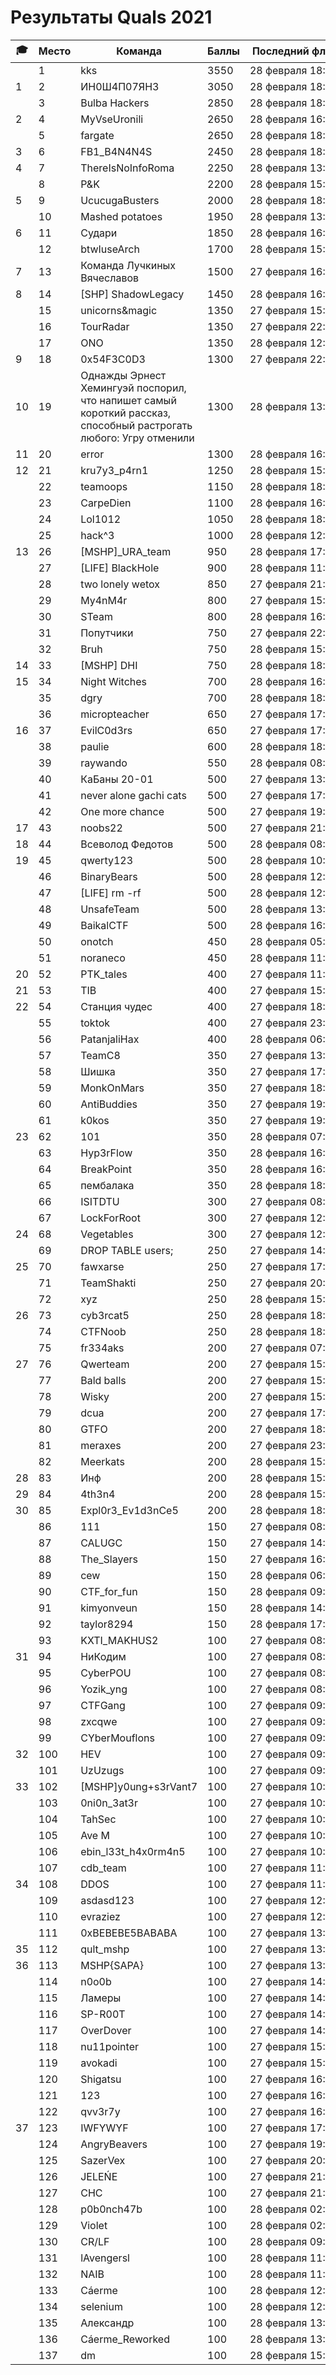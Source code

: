 # Результаты Quals 2021

| 🎓 | Место |                                                      Команда                                                      | Баллы | Последний флаг   |
|----|-------|-------------------------------------------------------------------------------------------------------------------|-------|------------------|
|    | 1     | kks                                                                                                               | 3550  | 28 февраля 18:49 |
| 1  | 2     | ИН0Ш4П07ЯН3                                                                                                       | 3050  | 28 февраля 18:52 |
|    | 3     | Bulba Hackers                                                                                                     | 2850  | 28 февраля 18:53 |
| 2  | 4     | MyVseUronili                                                                                                      | 2650  | 28 февраля 16:35 |
|    | 5     | fargate                                                                                                           | 2650  | 28 февраля 18:54 |
| 3  | 6     | FB1_B4N4N4S                                                                                                       | 2450  | 28 февраля 18:17 |
| 4  | 7     | ThereIsNoInfoRoma                                                                                                 | 2250  | 28 февраля 13:38 |
|    | 8     | P&K                                                                                                               | 2200  | 28 февраля 15:21 |
| 5  | 9     | UcucugaBusters                                                                                                    | 2000  | 28 февраля 18:29 |
|    | 10    | Mashed potatoes                                                                                                   | 1950  | 28 февраля 13:45 |
| 6  | 11    | Судари                                                                                                            | 1850  | 28 февраля 16:24 |
|    | 12    | btwIuseArch                                                                                                       | 1700  | 28 февраля 15:45 |
| 7  | 13    | Команда Лучкиных Вячеславов                                                                                       | 1500  | 27 февраля 16:22 |
| 8  | 14    | [SHP] ShadowLegacy                                                                                                | 1450  | 28 февраля 16:29 |
|    | 15    | unicorns&magic                                                                                                    | 1350  | 27 февраля 15:34 |
|    | 16    | TourRadar                                                                                                         | 1350  | 27 февраля 22:35 |
|    | 17    | ONO                                                                                                               | 1350  | 28 февраля 12:59 |
| 9  | 18    | 0x54F3C0D3                                                                                                        | 1300  | 27 февраля 22:11 |
| 10 | 19    | Однажды Эрнест Хемингуэй поспорил, что напишет самый короткий рассказ, способный растрогать любого: Угру отменили | 1300  | 28 февраля 13:02 |
| 11 | 20    | error                                                                                                             | 1300  | 28 февраля 16:28 |
| 12 | 21    | kru7y3_p4rn1                                                                                                      | 1250  | 28 февраля 15:30 |
|    | 22    | teamoops                                                                                                          | 1150  | 28 февраля 18:50 |
|    | 23    | CarpeDien                                                                                                         | 1100  | 28 февраля 16:10 |
|    | 24    | Lol1012                                                                                                           | 1050  | 28 февраля 18:24 |
|    | 25    | hack^3                                                                                                            | 1000  | 28 февраля 12:54 |
| 13 | 26    | [MSHP]_URA_team                                                                                                   | 950   | 28 февраля 17:32 |
|    | 27    | [LIFE] BlackHole                                                                                                  | 900   | 28 февраля 11:26 |
|    | 28    | two lonely wetox                                                                                                  | 850   | 27 февраля 21:38 |
|    | 29    | Мy4nM4r                                                                                                           | 800   | 27 февраля 15:41 |
|    | 30    | STeam                                                                                                             | 800   | 28 февраля 16:51 |
|    | 31    | Попутчики                                                                                                         | 750   | 27 февраля 22:28 |
|    | 32    | Bruh                                                                                                              | 750   | 28 февраля 15:56 |
| 14 | 33    | [MSHP] DHI                                                                                                        | 750   | 28 февраля 18:33 |
| 15 | 34    | Night Witches                                                                                                     | 700   | 28 февраля 16:13 |
|    | 35    | dgry                                                                                                              | 700   | 28 февраля 18:40 |
|    | 36    | micropteacher                                                                                                     | 650   | 27 февраля 17:44 |
| 16 | 37    | EvilC0d3rs                                                                                                        | 650   | 27 февраля 17:48 |
|    | 38    | paulie                                                                                                            | 600   | 28 февраля 18:34 |
|    | 39    | raywando                                                                                                          | 550   | 28 февраля 08:57 |
|    | 40    | КаБаны 20-01                                                                                                      | 500   | 27 февраля 13:08 |
|    | 41    | never alone gachi cats                                                                                            | 500   | 27 февраля 17:35 |
|    | 42    | One more chance                                                                                                   | 500   | 27 февраля 19:31 |
| 17 | 43    | noobs22                                                                                                           | 500   | 27 февраля 21:01 |
| 18 | 44    | Всеволод Федотов                                                                                                  | 500   | 28 февраля 08:57 |
| 19 | 45    | qwerty123                                                                                                         | 500   | 28 февраля 10:44 |
|    | 46    | BinaryBears                                                                                                       | 500   | 28 февраля 12:05 |
|    | 47    | [LIFE] rm -rf                                                                                                     | 500   | 28 февраля 12:18 |
|    | 48    | UnsafeTeam                                                                                                        | 500   | 28 февраля 13:56 |
|    | 49    | BaikalCTF                                                                                                         | 500   | 28 февраля 16:00 |
|    | 50    | onotch                                                                                                            | 450   | 28 февраля 05:51 |
|    | 51    | noraneco                                                                                                          | 450   | 28 февраля 11:07 |
| 20 | 52    | PTK_tales                                                                                                         | 400   | 27 февраля 11:33 |
| 21 | 53    | TIB                                                                                                               | 400   | 27 февраля 15:26 |
| 22 | 54    | Станция чудес                                                                                                     | 400   | 27 февраля 18:00 |
|    | 55    | toktok                                                                                                            | 400   | 27 февраля 23:11 |
|    | 56    | PatanjaliHax                                                                                                      | 400   | 28 февраля 06:58 |
|    | 57    | TeamC8                                                                                                            | 350   | 27 февраля 13:11 |
|    | 58    | Шишка                                                                                                             | 350   | 27 февраля 17:32 |
|    | 59    | MonkOnMars                                                                                                        | 350   | 27 февраля 18:51 |
|    | 60    | AntiBuddies                                                                                                       | 350   | 27 февраля 19:14 |
|    | 61    | k0kos                                                                                                             | 350   | 27 февраля 19:29 |
| 23 | 62    | 101                                                                                                               | 350   | 28 февраля 07:44 |
|    | 63    | Hyp3rFlow                                                                                                         | 350   | 28 февраля 16:30 |
|    | 64    | BreakPoint                                                                                                        | 350   | 28 февраля 16:59 |
|    | 65    | пембалака                                                                                                         | 350   | 28 февраля 18:37 |
|    | 66    | ISITDTU                                                                                                           | 300   | 27 февраля 08:56 |
|    | 67    | LockForRoot                                                                                                       | 300   | 27 февраля 12:48 |
| 24 | 68    | Vegetables                                                                                                        | 300   | 27 февраля 12:59 |
|    | 69    | DROP TABLE users;                                                                                                 | 250   | 27 февраля 14:40 |
| 25 | 70    | fawxarse                                                                                                          | 250   | 27 февраля 17:41 |
|    | 71    | TeamShakti                                                                                                        | 250   | 27 февраля 20:13 |
|    | 72    | xyz                                                                                                               | 250   | 28 февраля 15:24 |
| 26 | 73    | cyb3rcat5                                                                                                         | 250   | 28 февраля 18:55 |
|    | 74    | CTFNoob                                                                                                           | 250   | 28 февраля 18:58 |
|    | 75    | fr334aks                                                                                                          | 200   | 27 февраля 07:04 |
| 27 | 76    | Qwerteam                                                                                                          | 200   | 27 февраля 15:05 |
|    | 77    | Bald balls                                                                                                        | 200   | 27 февраля 15:47 |
|    | 78    | Wisky                                                                                                             | 200   | 27 февраля 15:50 |
|    | 79    | dcua                                                                                                              | 200   | 27 февраля 17:35 |
|    | 80    | GTFO                                                                                                              | 200   | 27 февраля 18:40 |
|    | 81    | meraxes                                                                                                           | 200   | 27 февраля 23:31 |
|    | 82    | Meerkats                                                                                                          | 200   | 28 февраля 15:11 |
| 28 | 83    | Инф                                                                                                               | 200   | 28 февраля 15:19 |
| 29 | 84    | 4th3n4                                                                                                            | 200   | 28 февраля 15:36 |
| 30 | 85    | Expl0r3_Ev1d3nCe5                                                                                                 | 200   | 28 февраля 18:30 |
|    | 86    | 111                                                                                                               | 150   | 27 февраля 08:51 |
|    | 87    | CALUGC                                                                                                            | 150   | 27 февраля 14:48 |
|    | 88    | The_Slayers                                                                                                       | 150   | 27 февраля 16:28 |
|    | 89    | cew                                                                                                               | 150   | 28 февраля 06:08 |
|    | 90    | CTF_for_fun                                                                                                       | 150   | 28 февраля 09:12 |
|    | 91    | kimyonveun                                                                                                        | 150   | 28 февраля 14:22 |
|    | 92    | taylor8294                                                                                                        | 150   | 28 февраля 17:37 |
|    | 93    | KXTI_MAKHUS2                                                                                                      | 100   | 27 февраля 08:10 |
| 31 | 94    | НиКодим                                                                                                           | 100   | 27 февраля 08:10 |
|    | 95    | CyberPОU                                                                                                          | 100   | 27 февраля 08:32 |
|    | 96    | Yozik_yng                                                                                                         | 100   | 27 февраля 08:52 |
|    | 97    | СTFGang                                                                                                           | 100   | 27 февраля 09:17 |
|    | 98    | zxcqwe                                                                                                            | 100   | 27 февраля 09:18 |
|    | 99    | CYberMouflons                                                                                                     | 100   | 27 февраля 09:19 |
| 32 | 100   | HEV                                                                                                               | 100   | 27 февраля 09:29 |
|    | 101   | UzUzugs                                                                                                           | 100   | 27 февраля 09:35 |
| 33 | 102   | [MSHP]y0ung+s3rVant7                                                                                              | 100   | 27 февраля 10:02 |
|    | 103   | 0ni0n_3at3r                                                                                                       | 100   | 27 февраля 10:14 |
|    | 104   | TahSec                                                                                                            | 100   | 27 февраля 10:45 |
|    | 105   | Ave M                                                                                                             | 100   | 27 февраля 10:45 |
|    | 106   | ebin_l33t_h4x0rm4n5                                                                                               | 100   | 27 февраля 10:51 |
|    | 107   | cdb_team                                                                                                          | 100   | 27 февраля 11:20 |
| 34 | 108   | DDOS                                                                                                              | 100   | 27 февраля 11:58 |
|    | 109   | asdasd123                                                                                                         | 100   | 27 февраля 12:02 |
|    | 110   | evraziez                                                                                                          | 100   | 27 февраля 12:58 |
|    | 111   | 0xBEBEBE5BABABA                                                                                                   | 100   | 27 февраля 13:13 |
| 35 | 112   | qult_mshp                                                                                                         | 100   | 27 февраля 13:15 |
| 36 | 113   | MSHP{SAPA}                                                                                                        | 100   | 27 февраля 13:17 |
|    | 114   | n0o0b                                                                                                             | 100   | 27 февраля 14:24 |
|    | 115   | Ламеры                                                                                                            | 100   | 27 февраля 14:31 |
|    | 116   | SP-R00T                                                                                                           | 100   | 27 февраля 14:42 |
|    | 117   | OverDover                                                                                                         | 100   | 27 февраля 14:57 |
|    | 118   | nu11pointer                                                                                                       | 100   | 27 февраля 15:01 |
|    | 119   | avokadi                                                                                                           | 100   | 27 февраля 15:29 |
|    | 120   | Shigatsu                                                                                                          | 100   | 27 февраля 16:19 |
|    | 121   | 123                                                                                                               | 100   | 27 февраля 16:23 |
|    | 122   | qvv3r7y                                                                                                           | 100   | 27 февраля 16:24 |
| 37 | 123   | IWFYWYF                                                                                                           | 100   | 27 февраля 17:47 |
|    | 124   | AngryBeavers                                                                                                      | 100   | 27 февраля 19:15 |
|    | 125   | SazerVex                                                                                                          | 100   | 27 февраля 20:11 |
|    | 126   | JELEŃE                                                                                                            | 100   | 27 февраля 21:29 |
|    | 127   | CHC                                                                                                               | 100   | 27 февраля 21:59 |
|    | 128   | p0b0nch47b                                                                                                        | 100   | 28 февраля 02:29 |
|    | 129   | Violet                                                                                                            | 100   | 28 февраля 02:53 |
|    | 130   | CR/LF                                                                                                             | 100   | 28 февраля 09:14 |
|    | 131   | lAvengersl                                                                                                        | 100   | 28 февраля 11:21 |
|    | 132   | NAIB                                                                                                              | 100   | 28 февраля 11:26 |
|    | 133   | Cáerme                                                                                                            | 100   | 28 февраля 12:39 |
|    | 134   | selenium                                                                                                          | 100   | 28 февраля 12:48 |
|    | 135   | Александр                                                                                                         | 100   | 28 февраля 13:02 |
|    | 136   | Cáerme_Reworked                                                                                                   | 100   | 28 февраля 13:07 |
|    | 137   | dm                                                                                                                | 100   | 28 февраля 15:45 |

